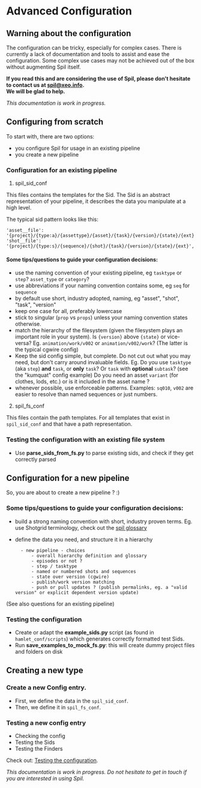 # Advanced Configuration 

## Warning about the configuration

The configuration can be tricky, especially for complex cases.
There is currently a lack of documentation and tools to assist and ease the configuration.
Some complex use cases may not be achieved out of the box without augmenting Spil itself.

**If you read this and are considering the use of Spil, please don't hesitate to contact us at [spil@xeo.info](mailto:spil@xeo.info).  
We will be glad to help.** 

*This documentation is work in progress.* 

## Configuring from scratch

To start with, there are two options: 
- you configure Spil for usage in an existing pipeline 
- you create a new pipeline

### Configuration for an existing pipeline

1. spil_sid_conf

This files contains the templates for the Sid.
The Sid is an abstract representation of your pipeline, it describes the data you manipulate at a high level.

The typical sid pattern looks like this: 
```
'asset__file':            '{project}/{type:a}/{assettype}/{asset}/{task}/{version}/{state}/{ext}',
'shot__file':             '{project}/{type:s}/{sequence}/{shot}/{task}/{version}/{state}/{ext}',
```

#### Some tips/questions to guide your configuration decisions:

- use the naming convention of your existing pipeline, 
  eg `tasktype` or `step`? `asset_type` or `category`?  
- use abbreviations if your naming convention contains some, eg `seq` for `sequence`  
- by default use short, industry adopted, naming, eg "asset", "shot", "task", "version"
- keep one case for all, preferably lowercase
- stick to singular (`prop` vs `props`) unless your naming convention states otherwise.  
- match the hierarchy of the filesystem (given the filesystem plays an important role in your system).
  Is `{version}` above `{state}` or vice-versa? Eg. `animation/work/v002` or `animation/v002/work`?
  (The latter is the typical cgwire config)
- Keep the sid config simple, but complete. 
  Do not cut out what you may need, but don't carry around invaluable fields. 
  Eg. Do you use `tasktype` (aka `step`) **and** `task`, or **only** `task`?
  Or `task` with **optional** `subtask`? (see the "kumquat" config example)
  Do you need an asset `variant` (for clothes, lods, etc.) or is it included in the asset name ?
- whenever possible, use enforceable patterns.
  Examples: `sq010`, `v002` are easier to resolve than named sequences or just numbers.

2. spil_fs_conf

This files contain the path templates.
For all templates that exist in `spil_sid_conf` and that have a path representation.

### Testing the configuration with an existing file system
- Use **parse_sids_from_fs.py** to parse existing sids, and check if they get correctly parsed


## Configuration for a new pipeline

So, you are about to create a new pipeline ? :)

### Some tips/questions to guide your configuration decisions:

- build a strong naming convention with short, industry proven terms.
  Eg. use Shotgrid terminology, check out the [spil glossary](glossary.md)
- define the data you need, and structure it in a hierarchy

        - new pipeline - choices
            - overall hierarchy definition and glossary
            - episodes or not ?
            - step / tasktype
            - named or numbered shots and sequences
            - state over version (cgwire)
            - publish/work version matching
            - push or pull updates ? (publish permalinks, eg. a "valid version" or explicit dependent version update)

(See also questions for an existing pipeline)


### Testing the configuration

- Create or adapt the **example_sids.py** script (as found in `hamlet_conf/scripts`) which generates correctly formatted test Sids.
- Run **save_examples_to_mock_fs.py**: this will create dummy project files and folders on disk


## Creating a new type

### Create a new Config entry.

- First, we define the data in the `spil_sid_conf`.
- Then, we define it in `spil_fs_conf`.

### Testing a new config entry

- Checking the config
- Testing the Sids
- Testing the Finders

Check out: [Testing the configuration](testing.md). 

*This documentation is work in progress. Do not hesitate to get in touch if you are interested in using Spil.*